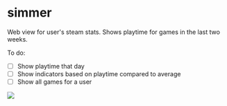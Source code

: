 # simmer
Web view for user's steam stats. Shows playtime for games in the last two weeks.

To do:

- [ ] Show playtime that day
- [ ] Show indicators based on playtime compared to average
- [ ] Show all games for a user

![](http://i.imgur.com/tLjc5QB.png)
